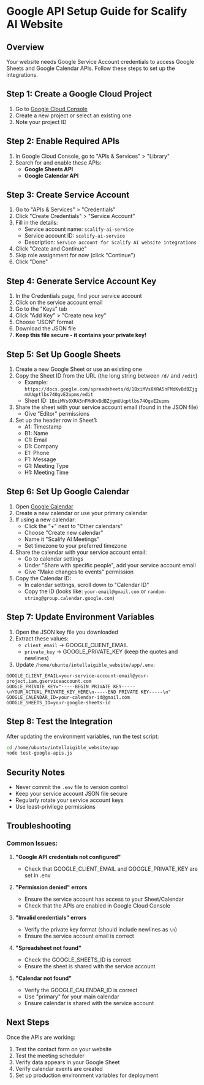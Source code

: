 # Google API Setup Guide for Scalify AI Website

## Overview
Your website needs Google Service Account credentials to access Google Sheets and Google Calendar APIs. Follow these steps to set up the integrations.

## Step 1: Create a Google Cloud Project

1. Go to [Google Cloud Console](https://console.cloud.google.com/)
2. Create a new project or select an existing one
3. Note your project ID

## Step 2: Enable Required APIs

1. In Google Cloud Console, go to "APIs & Services" > "Library"
2. Search for and enable these APIs:
   - **Google Sheets API**
   - **Google Calendar API**

## Step 3: Create Service Account

1. Go to "APIs & Services" > "Credentials"
2. Click "Create Credentials" > "Service Account"
3. Fill in the details:
   - Service account name: `scalify-ai-service`
   - Service account ID: `scalify-ai-service`
   - Description: `Service account for Scalify AI website integrations`
4. Click "Create and Continue"
5. Skip role assignment for now (click "Continue")
6. Click "Done"

## Step 4: Generate Service Account Key

1. In the Credentials page, find your service account
2. Click on the service account email
3. Go to the "Keys" tab
4. Click "Add Key" > "Create new key"
5. Choose "JSON" format
6. Download the JSON file
7. **Keep this file secure - it contains your private key!**

## Step 5: Set Up Google Sheets

1. Create a new Google Sheet or use an existing one
2. Copy the Sheet ID from the URL (the long string between `/d/` and `/edit`)
   - Example: `https://docs.google.com/spreadsheets/d/1BxiMVs0XRA5nFMdKvBdBZjgmUUqptlbs74OgvE2upms/edit`
   - Sheet ID: `1BxiMVs0XRA5nFMdKvBdBZjgmUUqptlbs74OgvE2upms`
3. Share the sheet with your service account email (found in the JSON file)
   - Give "Editor" permissions
4. Set up the header row in Sheet1:
   - A1: Timestamp
   - B1: Name
   - C1: Email
   - D1: Company
   - E1: Phone
   - F1: Message
   - G1: Meeting Type
   - H1: Meeting Time

## Step 6: Set Up Google Calendar

1. Open [Google Calendar](https://calendar.google.com/)
2. Create a new calendar or use your primary calendar
3. If using a new calendar:
   - Click the "+" next to "Other calendars"
   - Choose "Create new calendar"
   - Name it "Scalify AI Meetings"
   - Set timezone to your preferred timezone
4. Share the calendar with your service account email:
   - Go to calendar settings
   - Under "Share with specific people", add your service account email
   - Give "Make changes to events" permission
5. Copy the Calendar ID:
   - In calendar settings, scroll down to "Calendar ID"
   - Copy the ID (looks like: `your-email@gmail.com` or `random-string@group.calendar.google.com`)

## Step 7: Update Environment Variables

1. Open the JSON key file you downloaded
2. Extract these values:
   - `client_email` → GOOGLE_CLIENT_EMAIL
   - `private_key` → GOOGLE_PRIVATE_KEY (keep the quotes and newlines)
3. Update `/home/ubuntu/intellaigible_website/app/.env`:

```env
GOOGLE_CLIENT_EMAIL=your-service-account-email@your-project.iam.gserviceaccount.com
GOOGLE_PRIVATE_KEY="-----BEGIN PRIVATE KEY-----\nYOUR_ACTUAL_PRIVATE_KEY_HERE\n-----END PRIVATE KEY-----\n"
GOOGLE_CALENDAR_ID=your-calendar-id@gmail.com
GOOGLE_SHEETS_ID=your-google-sheets-id
```

## Step 8: Test the Integration

After updating the environment variables, run the test script:

```bash
cd /home/ubuntu/intellaigible_website/app
node test-google-apis.js
```

## Security Notes

- Never commit the `.env` file to version control
- Keep your service account JSON file secure
- Regularly rotate your service account keys
- Use least-privilege permissions

## Troubleshooting

### Common Issues:

1. **"Google API credentials not configured"**
   - Check that GOOGLE_CLIENT_EMAIL and GOOGLE_PRIVATE_KEY are set in .env

2. **"Permission denied" errors**
   - Ensure the service account has access to your Sheet/Calendar
   - Check that the APIs are enabled in Google Cloud Console

3. **"Invalid credentials" errors**
   - Verify the private key format (should include newlines as `\n`)
   - Ensure the service account email is correct

4. **"Spreadsheet not found"**
   - Check the GOOGLE_SHEETS_ID is correct
   - Ensure the sheet is shared with the service account

5. **"Calendar not found"**
   - Verify the GOOGLE_CALENDAR_ID is correct
   - Use "primary" for your main calendar
   - Ensure calendar is shared with the service account

## Next Steps

Once the APIs are working:
1. Test the contact form on your website
2. Test the meeting scheduler
3. Verify data appears in your Google Sheet
4. Verify calendar events are created
5. Set up production environment variables for deployment
